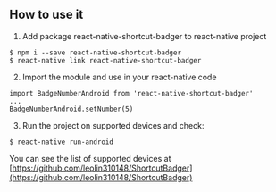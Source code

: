 ## How to use it
1. Add package react-native-shortcut-badger to react-native project
```
$ npm i --save react-native-shortcut-badger
$ react-native link react-native-shortcut-badger
```
2. Import the module and use in your react-native code
```
import BadgeNumberAndroid from 'react-native-shortcut-badger'
...
BadgeNumberAndroid.setNumber(5)
```
3. Run the project on supported devices and check:
```
$ react-native run-android
```

You can see the list of supported devices at [https://github.com/leolin310148/ShortcutBadger](https://github.com/leolin310148/ShortcutBadger)
